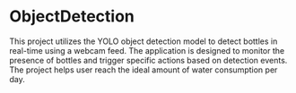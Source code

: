 # ObjectDetection

This project utilizes the YOLO object detection model to detect bottles in real-time using a webcam feed. The application is designed to monitor the presence of bottles and trigger specific actions based on detection events. The project helps user reach the ideal amount of water consumption per day.
